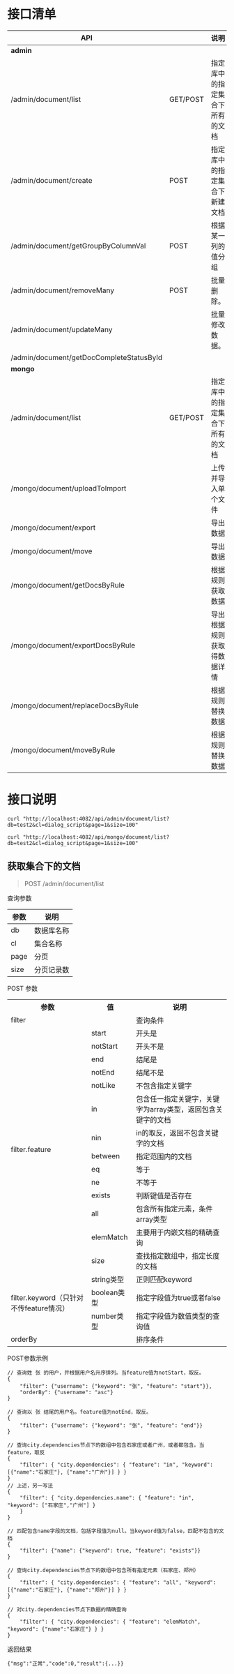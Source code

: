 # 接口清单

| API                                      |          | 说明                           |
| ---------------------------------------- | -------- | ------------------------------ |
| **admin**                                |          |                                |
| /admin/document/list                     | GET/POST | 指定库中的指定集合下所有的文档 |
| /admin/document/create                   | POST     | 指定库中的指定集合下新建文档   |
| /admin/document/getGroupByColumnVal      | POST     | 根据某一列的值分组             |
| /admin/document/removeMany               | POST     | 批量删除。                     |
| /admin/document/updateMany               |          | 批量修改数据。                 |
| /admin/document/getDocCompleteStatusById |          |                                |
| **mongo**                                |          |                                |
| /admin/document/list                     | GET/POST | 指定库中的指定集合下所有的文档 |
| /mongo/document/uploadToImport           |          | 上传并导入单个文件             |
| /mongo/document/export                   |          | 导出数据                       |
| /mongo/document/move                     |          | 导出数据                       |
| /mongo/document/getDocsByRule            |          | 根据规则获取数据               |
| /mongo/document/exportDocsByRule         |          | 导出根据规则获取得数据详情     |
| /mongo/document/replaceDocsByRule        |          | 根据规则替换数据               |
| /mongo/document/moveByRule               |          | 根据规则替换数据               |

# 接口说明

```
curl "http://localhost:4082/api/admin/document/list?db=test2&cl=dialog_script&page=1&size=100"
```

```
curl "http://localhost:4082/api/mongo/document/list?db=test2&cl=dialog_script&page=1&size=100"
```

## 获取集合下的文档

> POST /admin/document/list

查询参数

| 参数 | 说明       |
| ---- | ---------- |
| db   | 数据库名称 |
| cl   | 集合名称   |
| page | 分页       |
| size | 分页记录数 |

POST 参数

<table>
    <tr>
        <th>参数</th>
        <th>值</th>
        <th>说明</th>
    </tr>
    <tr>
        <td>filter</td>
        <td></td>
        <td>查询条件</td>
    </tr>
    <tr>
        <td rowspan="14">filter.feature</td>
        <td>start</td>
        <td>开头是</td>
    </tr>
    <tr>
        <td>notStart</td>
        <td>开头不是</td>
    </tr>
    <tr>
        <td>end</td>
        <td>结尾是</td>
    </tr>
    <tr>
        <td>notEnd</td>
        <td>结尾不是</td>
    </tr>
    <tr>
        <td>notLike</td>
        <td>不包含指定关键字</td>
    </tr>
    <tr>
        <td>in</td>
        <td>包含任一指定关键字，关键字为array类型，返回包含关键字的文档</td>
    </tr>
    <tr>
        <td>nin</td>
        <td>in的取反，返回不包含关键字的文档</td>
    </tr>
    <tr>
        <td>between</td>
        <td>指定范围内的文档</td>
    </tr>
    <tr>
        <td>eq</td>
        <td>等于</td>
    </tr>
    <tr>
        <td>ne</td>
        <td>不等于</td>
    </tr>
    <tr>
        <td>exists</td>
        <td>判断键值是否存在</td>
    </tr>
    <tr>
        <td>all</td>
        <td>包含所有指定元素，条件array类型</td>
    </tr>
    <tr>
        <td>elemMatch</td>
        <td>主要用于内嵌文档的精确查询</td>
    </tr>
    <tr>
        <td>size</td>
        <td>查找指定数组中，指定长度的文档</td>
    </tr>
    <tr>
        <td rowspan="3">filter.keyword（只针对不传feature情况）</td>
        <td>string类型</td>
        <td>正则匹配keyword</td>
    </tr>
    <tr>
        <td>boolean类型</td>
        <td>指定字段值为true或者false</td>
    </tr>
    <tr>
        <td>number类型</td>
        <td>指定字段值为数值类型的查询值</td>
    </tr>
    <tr>
        <td>orderBy</td>
        <td></td>
        <td>排序条件</td>
    </tr>
</table>

POST参数示例

```
// 查询姓 张 的用户，并根据用户名升序排列。当feature值为notStart，取反。
{
    "filter": {"username": {"keyword": "张", "feature": "start"}},
    "orderBy": {"username": "asc"}
}

// 查询以 张 结尾的用户名。feature值为notEnd，取反。
{
    "filter": {"username": {"keyword": "张", "feature": "end"}}
}

// 查询city.dependencies节点下的数组中包含石家庄或者广州，或者都包含。当feature，取反
{
    "filter": { "city.dependencies": { "feature": "in", "keyword": [{"name":"石家庄"}, {"name":"广州"}] } }
}
// 上述，另一写法
{
    "filter": { "city.dependencies.name": { "feature": "in", "keyword": ["石家庄","广州"] }
    }
}

// 匹配包含name字段的文档，包括字段值为null。当keyword值为false，匹配不包含的文档
{
    "filter": {"name": {"keyword": true, "feature": "exists"}}
}

// 查询city.dependencies节点下的数组中包含所有指定元素（石家庄、郑州）
{
    "filter": { "city.dependencies": { "feature": "all", "keyword": [{"name":"石家庄"}, {"name":"郑州"}] } }
}

// 对city.dependencies节点下数据的精确查询
{
    "filter": { "city.dependencies": { "feature": "elemMatch", "keyword": {"name":"石家庄"} } }
}
```

返回结果

```
{"msg":"正常","code":0,"result":{...}}
```
